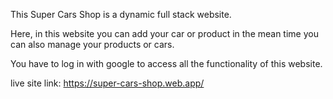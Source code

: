 This Super Cars Shop is a dynamic full stack website.

Here, in this website you can add your car or product in the mean time you can also manage your products or cars.

You have to log in with google to access all the functionality of this website.

live site link: https://super-cars-shop.web.app/